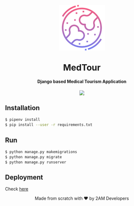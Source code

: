 <p align='center'> <img src="medtour/static/icons/bone.png" align="center" width="150"></p>

<h1 align="center">MedTour</h1>
<h4 align="center">Django based Medical Tourism Application</h4>

<p align="center">
<img src="https://travis-ci.com/mohitkyadav/calldoc.svg?token=pLJkWav1wbnbGfoLfZtG&branch=master" align="center">


## Installation

```bash
$ pipenv install
$ pip install --user -r requirements.txt

```

## Run

```bash
$ python manage.py makemigrations
$ python manage.py migrate
$ python manage.py runserver
```

## Deployment

Check [here](https://medtour.herokuapp.com)

<p align="center"> Made from scratch with ❤ by 2AM Developers </p>

